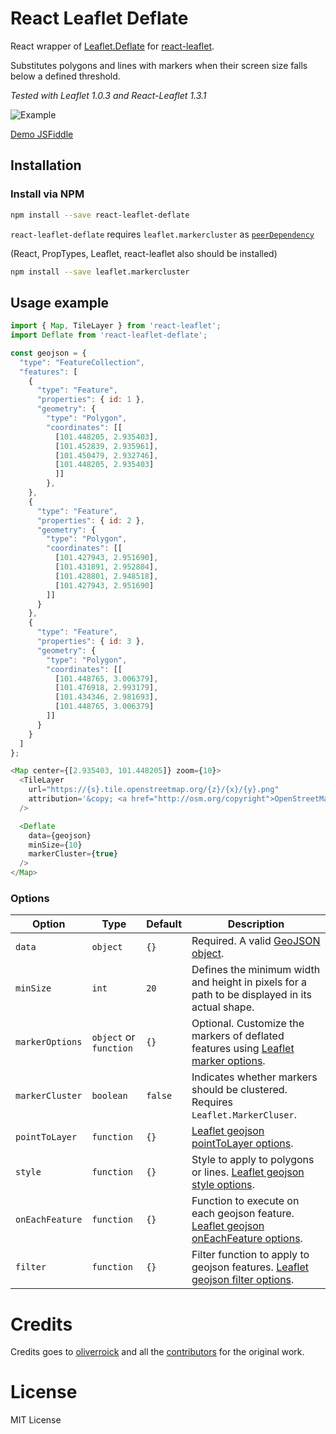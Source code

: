 # React Leaflet Deflate

React wrapper of [Leaflet.Deflate](
https://github.com/oliverroick/Leaflet.Deflate)
for [react-leaflet](https://github.com/PaulLeCam/react-leaflet).

Substitutes polygons and lines with markers when their screen size falls below a defined threshold.

*Tested with Leaflet 1.0.3 and React-Leaflet 1.3.1*

![Example](https://cloud.githubusercontent.com/assets/159510/7164588/090c06fe-e399-11e4-956d-0283ef7e69cf.gif)

[Demo JSFiddle](https://jsfiddle.net/m_hasbie/pa290L0k/)


## Installation

### Install via NPM

```bash
npm install --save react-leaflet-deflate
```

`react-leaflet-deflate` requires `leaflet.markercluster` as [`peerDependency`](https://docs.npmjs.com/files/package.json#peerdependencies)

(React, PropTypes, Leaflet, react-leaflet also should be installed)
```bash
npm install --save leaflet.markercluster
```

## Usage example

```javascript
import { Map, TileLayer } from 'react-leaflet';
import Deflate from 'react-leaflet-deflate';

const geojson = {
  "type": "FeatureCollection",
  "features": [
	{
	  "type": "Feature",
	  "properties": { id: 1 },
	  "geometry": {
		"type": "Polygon",
		"coordinates": [[
		  [101.448205, 2.935403],
		  [101.452839, 2.935961],
		  [101.450479, 2.932746],
		  [101.448205, 2.935403]
		  ]]
		},
	},
	{
	  "type": "Feature",
	  "properties": { id: 2 },
	  "geometry": {
		"type": "Polygon",
		"coordinates": [[
		  [101.427943, 2.951690],
		  [101.431891, 2.952804],
		  [101.428801, 2.948518],
		  [101.427943, 2.951690]
		]]
	  }
	},
	{
	  "type": "Feature",
	  "properties": { id: 3 },
	  "geometry": {
		"type": "Polygon",
		"coordinates": [[
		  [101.448765, 3.006379],
		  [101.476918, 2.993179],
		  [101.434346, 2.981693],
		  [101.448765, 3.006379]
		]]
	  }
    }
  ]
};

<Map center={[2.935403, 101.448205]} zoom={10}>
  <TileLayer
    url="https://{s}.tile.openstreetmap.org/{z}/{x}/{y}.png"
    attribution='&copy; <a href="http://osm.org/copyright">OpenStreetMap</a> contributors'
  />

  <Deflate
    data={geojson}
    minSize={10}
    markerCluster={true}
  />
</Map>
```

### Options

Option          | Type      | Default | Description
--------------- | --------- | ------- | -------------
`data`          | `object`     | `{}`    | Required. A valid [GeoJSON object](http://geojson.org/geojson-spec.html).
`minSize`       | `int`     | `20`    | Defines the minimum width and height in pixels for a path to be displayed in its actual shape.
`markerOptions` | `object` or `function`  | `{}`    | Optional. Customize the markers of deflated features using [Leaflet marker options](http://leafletjs.com/reference-1.3.0.html#marker).
`markerCluster` | `boolean` | `false` | Indicates whether markers should be clustered. Requires `Leaflet.MarkerCluser`.
`pointToLayer`  | `function`  | `{}`    | [Leaflet geojson pointToLayer options](http://leafletjs.com/reference-1.3.0.html#geojson-pointtolayer).
`style`         | `function`  | `{}`    | Style to apply to polygons or lines. [Leaflet geojson style options](http://leafletjs.com/reference-1.3.0.html#geojson-style).
`onEachFeature` | `function`  | `{}`    | Function to execute on each geojson feature. [Leaflet geojson onEachFeature options](http://leafletjs.com/reference-1.3.0.html#geojson-oneachfeature).
`filter`        | `function`  | `{}`    | Filter function to apply to geojson features. [Leaflet geojson filter options](http://leafletjs.com/reference-1.3.0.html#geojson-filter).


# Credits
Credits goes to [oliverroick](https://github.com/oliverroick) and all the [contributors](https://github.com/oliverroick/Leaflet.Deflate/graphs/contributors) for the original work.

# License

MIT License
